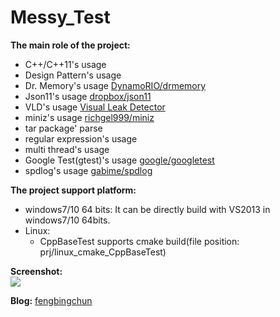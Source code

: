 # Messy_Test
**The main role of the project:**
- C++/C++11's usage
- Design Pattern's usage
- Dr. Memory's usage [DynamoRIO/drmemory](https://github.com/DynamoRIO/drmemory)
- Json11's usage [dropbox/json11](https://github.com/dropbox/json11)
- VLD's usage [Visual Leak Detector](http://vld.codeplex.com/releases)
- miniz's usage [richgel999/miniz](https://github.com/richgel999/miniz)
- tar package' parse
- regular expression's usage
- multi thread's usage
- Google Test(gtest)'s usage [google/googletest](https://github.com/google/googletest)
- spdlog's usage [gabime/spdlog](https://github.com/gabime/spdlog)

**The project support platform:**
- windows7/10 64 bits: It can be directly build with VS2013 in windows7/10 64bits.
- Linux: 
	- CppBaseTest supports cmake build(file position: prj/linux_cmake_CppBaseTest)

**Screenshot:**  
![](https://github.com/fengbingchun/Messy_Test/blob/master/prj/x86_x64_vc12/Screenshot.png)

**Blog:** [fengbingchun](http://blog.csdn.net/fengbingchun/article/category/725584)
